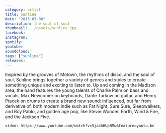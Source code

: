 ```yaml
---
category: artist
title: Sunline
date: "2013-03-08"
description: the soul of soul
thumbnail: ../assets/sunline.jpg
facebook:
instagram:
spotify:
youtube:
soundcloud:
tags: ["sunline"]
releases:
---
```


Inspired by the grooves of Motown, the rhythms of disco, and the soul of soul, Sunline brings together a variety of genres and styles to create something unique and exciting to listen to. Up and coming in the Madison area, the band features the young talents of Charlie Palm on bass and vocals, Max Newcomer on keyboards, Dante Turkow on guitar, and Henry Ptacek on drums to create a brand new sound: influenced, but far from derivative of, both modern indie such as Fat Night, Sure Sure, Sleepwalkers, and Boy Pablo, and golden age pop, like Stevie Wonder, Earth, Wind & Fire, and the Jackson Five.

`video: https://www.youtube.com/watch?v=5ja4hHUpNMw&feature=youtu.be`
